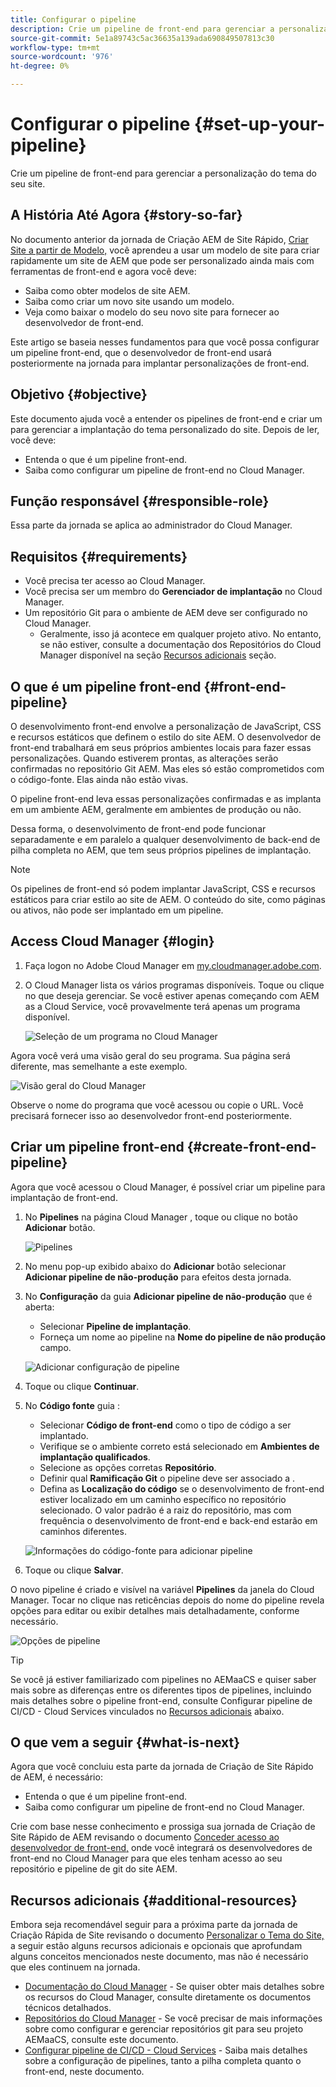 ```yaml
---
title: Configurar o pipeline
description: Crie um pipeline de front-end para gerenciar a personalização do tema do seu site.
source-git-commit: 5e1a89743c5ac36635a139ada690849507813c30
workflow-type: tm+mt
source-wordcount: '976'
ht-degree: 0%

---
```



# Configurar o pipeline {#set-up-your-pipeline}

Crie um pipeline de front-end para gerenciar a personalização do tema do seu site.

## A História Até Agora {#story-so-far}

No documento anterior da jornada de Criação AEM de Site Rápido, [Criar Site a partir de Modelo,](create-site.md) você aprendeu a usar um modelo de site para criar rapidamente um site de AEM que pode ser personalizado ainda mais com ferramentas de front-end e agora você deve:

* Saiba como obter modelos de site AEM.
* Saiba como criar um novo site usando um modelo.
* Veja como baixar o modelo do seu novo site para fornecer ao desenvolvedor de front-end.

Este artigo se baseia nesses fundamentos para que você possa configurar um pipeline front-end, que o desenvolvedor de front-end usará posteriormente na jornada para implantar personalizações de front-end.

## Objetivo {#objective}

Este documento ajuda você a entender os pipelines de front-end e criar um para gerenciar a implantação do tema personalizado do site. Depois de ler, você deve:

* Entenda o que é um pipeline front-end.
* Saiba como configurar um pipeline de front-end no Cloud Manager.

## Função responsável {#responsible-role}

Essa parte da jornada se aplica ao administrador do Cloud Manager.

## Requisitos {#requirements}

* Você precisa ter acesso ao Cloud Manager.
* Você precisa ser um membro do **Gerenciador de implantação** no Cloud Manager.
* Um repositório Git para o ambiente de AEM deve ser configurado no Cloud Manager.
   * Geralmente, isso já acontece em qualquer projeto ativo. No entanto, se não estiver, consulte a documentação dos Repositórios do Cloud Manager disponível na seção [Recursos adicionais](#additional-resources) seção.

## O que é um pipeline front-end {#front-end-pipeline}

O desenvolvimento front-end envolve a personalização de JavaScript, CSS e recursos estáticos que definem o estilo do site AEM. O desenvolvedor de front-end trabalhará em seus próprios ambientes locais para fazer essas personalizações. Quando estiverem prontas, as alterações serão confirmadas no repositório Git AEM. Mas eles só estão comprometidos com o código-fonte. Elas ainda não estão vivas.

O pipeline front-end leva essas personalizações confirmadas e as implanta em um ambiente AEM, geralmente em ambientes de produção ou não.

Dessa forma, o desenvolvimento de front-end pode funcionar separadamente e em paralelo a qualquer desenvolvimento de back-end de pilha completa no AEM, que tem seus próprios pipelines de implantação.

>[!NOTE]
>
>Os pipelines de front-end só podem implantar JavaScript, CSS e recursos estáticos para criar estilo ao site de AEM. O conteúdo do site, como páginas ou ativos, não pode ser implantado em um pipeline.

## Access Cloud Manager {#login}

1. Faça logon no Adobe Cloud Manager em [my.cloudmanager.adobe.com](https://my.cloudmanager.adobe.com/).

1. O Cloud Manager lista os vários programas disponíveis. Toque ou clique no que deseja gerenciar. Se você estiver apenas começando com AEM as a Cloud Service, você provavelmente terá apenas um programa disponível.

   ![Seleção de um programa no Cloud Manager](assets/cloud-manager-select-program.png)

Agora você verá uma visão geral do seu programa. Sua página será diferente, mas semelhante a este exemplo.

![Visão geral do Cloud Manager](assets/cloud-manager-overview.png)

Observe o nome do programa que você acessou ou copie o URL. Você precisará fornecer isso ao desenvolvedor front-end posteriormente.

## Criar um pipeline front-end {#create-front-end-pipeline}

Agora que você acessou o Cloud Manager, é possível criar um pipeline para implantação de front-end.

1. No **Pipelines** na página Cloud Manager , toque ou clique no botão **Adicionar** botão.

   ![Pipelines](assets/pipelines-add.png)

1. No menu pop-up exibido abaixo do **Adicionar** botão selecionar **Adicionar pipeline de não-produção** para efeitos desta jornada.

1. No **Configuração** da guia **Adicionar pipeline de não-produção** que é aberta:
   * Selecionar **Pipeline de implantação**.
   * Forneça um nome ao pipeline na **Nome do pipeline de não produção** campo.

   ![Adicionar configuração de pipeline](assets/add-pipeline-configuration.png)

1. Toque ou clique **Continuar**.

1. No **Código fonte** guia :
   * Selecionar **Código de front-end** como o tipo de código a ser implantado.
   * Verifique se o ambiente correto está selecionado em **Ambientes de implantação qualificados**.
   * Selecione as opções corretas **Repositório**.
   * Definir qual **Ramificação Git** o pipeline deve ser associado a .
   * Defina as **Localização do código** se o desenvolvimento de front-end estiver localizado em um caminho específico no repositório selecionado. O valor padrão é a raiz do repositório, mas com frequência o desenvolvimento de front-end e back-end estarão em caminhos diferentes.

   ![Informações do código-fonte para adicionar pipeline](assets/add-pipeline-source-code.png)

1. Toque ou clique **Salvar**.

O novo pipeline é criado e visível na variável **Pipelines** da janela do Cloud Manager. Tocar no clique nas reticências depois do nome do pipeline revela opções para editar ou exibir detalhes mais detalhadamente, conforme necessário.

![Opções de pipeline](assets/new-pipeline.png)

>[!TIP]
>
>Se você já estiver familiarizado com pipelines no AEMaaCS e quiser saber mais sobre as diferenças entre os diferentes tipos de pipelines, incluindo mais detalhes sobre o pipeline front-end, consulte Configurar pipeline de CI/CD - Cloud Services vinculados no [Recursos adicionais](#additional-resources) abaixo.

## O que vem a seguir {#what-is-next}

Agora que você concluiu esta parte da jornada de Criação de Site Rápido de AEM, é necessário:

* Entenda o que é um pipeline front-end.
* Saiba como configurar um pipeline de front-end no Cloud Manager.

Crie com base nesse conhecimento e prossiga sua jornada de Criação de Site Rápido de AEM revisando o documento [Conceder acesso ao desenvolvedor de front-end,](grant-access.md) onde você integrará os desenvolvedores de front-end no Cloud Manager para que eles tenham acesso ao seu repositório e pipeline de git do site AEM.

## Recursos adicionais {#additional-resources}

Embora seja recomendável seguir para a próxima parte da jornada de Criação Rápida de Site revisando o documento [Personalizar o Tema do Site,](customize-theme.md) a seguir estão alguns recursos adicionais e opcionais que aprofundam alguns conceitos mencionados neste documento, mas não é necessário que eles continuem na jornada.

* [Documentação do Cloud Manager](https://experienceleague.adobe.com/docs/experience-manager-cloud-service/onboarding/onboarding-concepts/cloud-manager-introduction.html) - Se quiser obter mais detalhes sobre os recursos do Cloud Manager, consulte diretamente os documentos técnicos detalhados.
* [Repositórios do Cloud Manager](/help/implementing/cloud-manager/managing-code/cloud-manager-repositories.md) - Se você precisar de mais informações sobre como configurar e gerenciar repositórios git para seu projeto AEMaaCS, consulte este documento.
* [Configurar pipeline de CI/CD - Cloud Services](/help/implementing/cloud-manager/configuring-pipelines/introduction-ci-cd-pipelines.md) - Saiba mais detalhes sobre a configuração de pipelines, tanto a pilha completa quanto o front-end, neste documento.